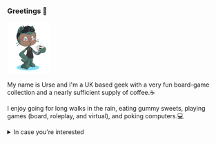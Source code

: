 ### Greetings 🦑

![octo-urse](https://github.com/gleeblezoid/gleeblezoid/blob/de079b1c1bddfd9b838be7e151049a27adeb6260/transparent%20octocat.png)

My name is Urse and I'm a UK based geek with a very fun board-game collection and a nearly sufficient supply of coffee.☕

I enjoy going for long walks in the rain, eating gummy sweets, playing games (board, roleplay, and virtual), and poking computers.💻

<details><summary> In case you're interested</summary>
  
- 📫 Reach me at: hello@gleeblezoid.com
- 🌐 See more of my online stuff at: [gleeblezoid.com](http://gleeblezoid.com)
- 🎉 Fun fact: I grew up under a rock and studied Geology
- 🇬🇮 I am a [Gibralteaser](https://youtu.be/LMTJW_eEYDs)

</details>
